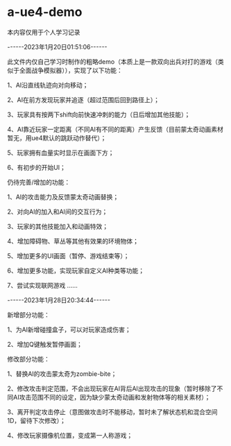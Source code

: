 # a-ue4-demo
本内容仅用于个人学习记录

------2023年1月20日01:51:06------

此文件内仅自己学习时制作的粗略demo（本质上是一款双向出兵对打的游戏（类似于全面战争模拟器）），实现了以下功能：

1、AI沿直线轨迹向对向移动；

2、AI在前方发现玩家并追逐（超过范围后回到路径上）；

3、玩家具有按两下shift向前快速冲刺的能力（日后增加其他技能）；

4、AI靠近玩家一定距离（不同AI有不同的距离）产生反馈（目前蒙太奇动画素材暂无，用ue4默认的跳跃动作替代）；

5、玩家拥有血量实时显示在画面下方；

6、有初步的开始UI；

仍待完善/增加的功能：

1、AI的攻击能力及反馈蒙太奇动画替换；

2、对向AI的加入和AI间的交互行为；

3、玩家的其他技能加入和动画特效；

4、增加障碍物、草丛等其他有效果的环境物体；

5、增加更多的UI画面（暂停、游戏结束等）；

6、增加更多功能，实现玩家自定义AI种类等功能；

7、尝试实现联网游戏
......


------2023年1月28日20:34:44------

新增部分功能：

1、为AI新增碰撞盒子，可以对玩家造成伤害；

2、增加Q键触发暂停画面；

修改部分功能：

1、替换AI的攻击蒙太奇为zombie-bite；

2、修改攻击判定范围，不会出现玩家在AI背后AI出现攻击的现象（暂时移除了不同AI攻击范围不同的设定，因为缺少蒙太奇动画和发射物体等的相关素材）；

3、离开判定攻击停止（意图做攻击时不能移动，暂时未了解状态机和混合空间1D，留待下次修改）；

4、修改玩家摄像机位置，变成第一人称游戏；
